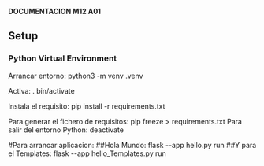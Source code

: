 **DOCUMENTACION M12 A01**

## Setup

### Python Virtual Environment

Arrancar entorno:
    python3 -m venv .venv

Activa:
    . bin/activate

Instala el requisito:
    pip install -r requirements.txt

Para generar el fichero de requisitos:
    pip freeze > requirements.txt
Para salir del entorno Python:
    deactivate

#Para arrancar aplicacion:
##Hola Mundo:
    flask --app hello.py run
##Y para el Templates:
    flask --app hello_Templates.py run

